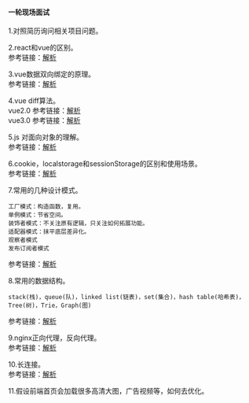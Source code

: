 #### 一轮现场面试
1.对照简历询问相关项目问题。  
  
2.react和vue的区别。  
参考链接：[解析](https://blog.csdn.net/sinat_17775997/article/details/115482179)  
  
3.vue数据双向绑定的原理。  
参考链接：[解析](https://blog.csdn.net/sinat_17775997/article/details/115482179)  
  
4.vue diff算法。  
vue2.0 参考链接：[解析](https://www.jb51.net/article/140471.htm)  
vue3.0 参考链接：[解析](https://blog.csdn.net/zl_Alien/article/details/106595459)
  
5.js 对面向对象的理解。  
参考链接：[解析](https://blog.csdn.net/wanghaoyingand/article/details/118765548)
  
6.cookie，localstorage和sessionStorage的区别和使用场景。  
参考链接：[解析](https://segmentfault.com/a/1190000017155151)  

7.常用的几种设计模式。  
```
工厂模式：构造函数，复用。
单例模式：节省空间。
装饰者模式：不关注原有逻辑，只关注如何拓展功能。
适配器模式：抹平底层差异化。
观察者模式
发布订阅者模式
```
参考链接：[解析](https://www.cnblogs.com/zhangycun/p/14480048.html)  
  
8.常用的数据结构。  
```
stack(栈)，queue(队)，linked list(链表)，set(集合)，hash table(哈希表)，Tree(树)，Trie，Graph(图)
```
参考链接：[解析](https://blog.csdn.net/weixin_48726650/article/details/107789164)  
  
9.nginx正向代理，反向代理。  
参考链接：[解析](https://www.zhihu.com/question/36412304)  

10.长连接。  
参考链接：[解析](https://blog.csdn.net/m0_52544877/article/details/120945432)
  
11.假设前端首页会加载很多高清大图，广告视频等，如何去优化。
